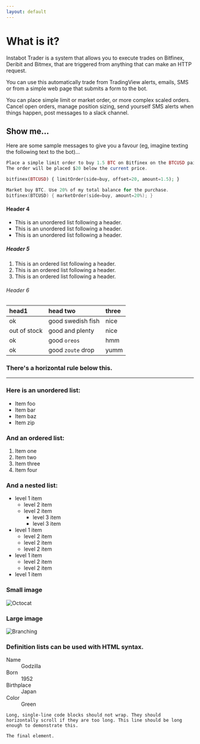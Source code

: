 ```yaml
---
layout: default
---
```



# What is it?

Instabot Trader is a system that allows you to execute trades on Bitfinex,
Deribit and Bitmex, that are triggered from anything that can make an HTTP
request.

You can use this automatically trade from TradingView alerts, emails, SMS or
from a simple web page that submits a form to the bot.

You can place simple limit or market order, or more complex scaled orders.
Cancel open orders, manage position sizing, send yourself SMS alerts when things
happen, post messages to a slack channel.

## Show me...

Here are some sample messages to give you a favour (eg, imagine texting the
  following text to the bot)...

```php
Place a simple limit order to buy 1.5 BTC on Bitfinex on the BTCUSD pair.
The order will be placed $20 below the current price.

bitfinex(BTCUSD) { limitOrder(side=buy, offset=20, amount=1.5); }

```

```c++
Market buy BTC. Use 20% of my total balance for the purchase.
bitfinex(BTCUSD) { marketOrder(side=buy, amount=20%); }
```


#### Header 4

*   This is an unordered list following a header.
*   This is an unordered list following a header.
*   This is an unordered list following a header.

##### Header 5

1.  This is an ordered list following a header.
2.  This is an ordered list following a header.
3.  This is an ordered list following a header.

###### Header 6

| head1        | head two          | three |
|:-------------|:------------------|:------|
| ok           | good swedish fish | nice  |
| out of stock | good and plenty   | nice  |
| ok           | good `oreos`      | hmm   |
| ok           | good `zoute` drop | yumm  |

### There's a horizontal rule below this.

* * *

### Here is an unordered list:

*   Item foo
*   Item bar
*   Item baz
*   Item zip

### And an ordered list:

1.  Item one
1.  Item two
1.  Item three
1.  Item four

### And a nested list:

- level 1 item
  - level 2 item
  - level 2 item
    - level 3 item
    - level 3 item
- level 1 item
  - level 2 item
  - level 2 item
  - level 2 item
- level 1 item
  - level 2 item
  - level 2 item
- level 1 item

### Small image

![Octocat](https://assets-cdn.github.com/images/icons/emoji/octocat.png)

### Large image

![Branching](https://guides.github.com/activities/hello-world/branching.png)


### Definition lists can be used with HTML syntax.

<dl>
<dt>Name</dt>
<dd>Godzilla</dd>
<dt>Born</dt>
<dd>1952</dd>
<dt>Birthplace</dt>
<dd>Japan</dd>
<dt>Color</dt>
<dd>Green</dd>
</dl>

```
Long, single-line code blocks should not wrap. They should horizontally scroll if they are too long. This line should be long enough to demonstrate this.
```

```
The final element.
```
